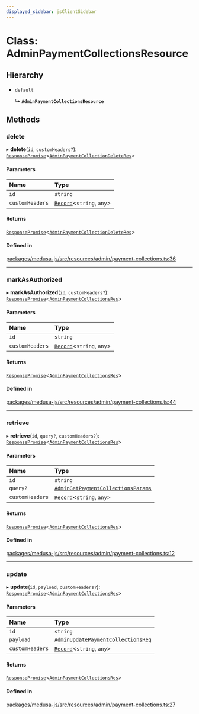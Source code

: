 ```yaml
---
displayed_sidebar: jsClientSidebar
---
```


# Class: AdminPaymentCollectionsResource

## Hierarchy

- `default`

  ↳ **`AdminPaymentCollectionsResource`**

## Methods

### delete

▸ **delete**(`id`, `customHeaders?`): [`ResponsePromise`](../modules/internal-12.md#responsepromise)<[`AdminPaymentCollectionDeleteRes`](../modules/internal-8.internal.md#adminpaymentcollectiondeleteres)\>

#### Parameters

| Name | Type |
| :------ | :------ |
| `id` | `string` |
| `customHeaders` | [`Record`](../modules/internal.md#record)<`string`, `any`\> |

#### Returns

[`ResponsePromise`](../modules/internal-12.md#responsepromise)<[`AdminPaymentCollectionDeleteRes`](../modules/internal-8.internal.md#adminpaymentcollectiondeleteres)\>

#### Defined in

[packages/medusa-js/src/resources/admin/payment-collections.ts:36](https://github.com/medusajs/medusa/blob/c4ac5e6959/packages/medusa-js/src/resources/admin/payment-collections.ts#L36)

___

### markAsAuthorized

▸ **markAsAuthorized**(`id`, `customHeaders?`): [`ResponsePromise`](../modules/internal-12.md#responsepromise)<[`AdminPaymentCollectionsRes`](../modules/internal-8.internal.md#adminpaymentcollectionsres)\>

#### Parameters

| Name | Type |
| :------ | :------ |
| `id` | `string` |
| `customHeaders` | [`Record`](../modules/internal.md#record)<`string`, `any`\> |

#### Returns

[`ResponsePromise`](../modules/internal-12.md#responsepromise)<[`AdminPaymentCollectionsRes`](../modules/internal-8.internal.md#adminpaymentcollectionsres)\>

#### Defined in

[packages/medusa-js/src/resources/admin/payment-collections.ts:44](https://github.com/medusajs/medusa/blob/c4ac5e6959/packages/medusa-js/src/resources/admin/payment-collections.ts#L44)

___

### retrieve

▸ **retrieve**(`id`, `query?`, `customHeaders?`): [`ResponsePromise`](../modules/internal-12.md#responsepromise)<[`AdminPaymentCollectionsRes`](../modules/internal-8.internal.md#adminpaymentcollectionsres)\>

#### Parameters

| Name | Type |
| :------ | :------ |
| `id` | `string` |
| `query?` | [`AdminGetPaymentCollectionsParams`](internal-8.internal.AdminGetPaymentCollectionsParams.md) |
| `customHeaders` | [`Record`](../modules/internal.md#record)<`string`, `any`\> |

#### Returns

[`ResponsePromise`](../modules/internal-12.md#responsepromise)<[`AdminPaymentCollectionsRes`](../modules/internal-8.internal.md#adminpaymentcollectionsres)\>

#### Defined in

[packages/medusa-js/src/resources/admin/payment-collections.ts:12](https://github.com/medusajs/medusa/blob/c4ac5e6959/packages/medusa-js/src/resources/admin/payment-collections.ts#L12)

___

### update

▸ **update**(`id`, `payload`, `customHeaders?`): [`ResponsePromise`](../modules/internal-12.md#responsepromise)<[`AdminPaymentCollectionsRes`](../modules/internal-8.internal.md#adminpaymentcollectionsres)\>

#### Parameters

| Name | Type |
| :------ | :------ |
| `id` | `string` |
| `payload` | [`AdminUpdatePaymentCollectionsReq`](internal-8.internal.AdminUpdatePaymentCollectionsReq.md) |
| `customHeaders` | [`Record`](../modules/internal.md#record)<`string`, `any`\> |

#### Returns

[`ResponsePromise`](../modules/internal-12.md#responsepromise)<[`AdminPaymentCollectionsRes`](../modules/internal-8.internal.md#adminpaymentcollectionsres)\>

#### Defined in

[packages/medusa-js/src/resources/admin/payment-collections.ts:27](https://github.com/medusajs/medusa/blob/c4ac5e6959/packages/medusa-js/src/resources/admin/payment-collections.ts#L27)
